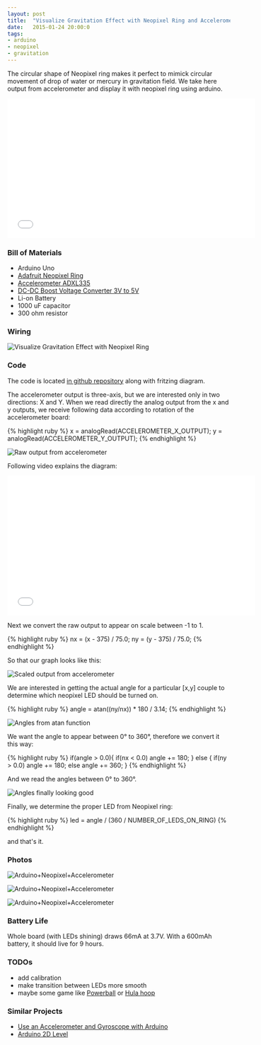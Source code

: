 ```yaml
---
layout: post
title:  "Visualize Gravitation Effect with Neopixel Ring and Accelerometer"
date:   2015-01-24 20:00:0
tags:
- arduino
- neopixel
- gravitation
---
```


The circular shape of Neopixel ring makes it perfect to mimick circular movement of drop of water or mercury in gravitation field. We take here output from accelerometer and display it with neopixel ring using arduino.

<iframe width="560" height="315" src="//www.youtube.com/embed/YJ9w8hs3sj0" frameborder="0" allowfullscreen></iframe>



### Bill of Materials

* Arduino Uno
* [Adafruit Neopixel Ring](http://www.adafruit.com/product/1463)
* [Accelerometer ADXL335](http://www.ebay.com/itm/3-axis-Analog-Output-Accelerometer-Module-angular-transducer-for-Arduino-ADXL335-/271499551321?ssPageName=ADME:L:OC:US:3160)
* [DC-DC Boost Voltage Converter 3V to 5V](http://www.ebay.com.au/itm/Mini-DC-DC-Boost-Converter-Step-up-Voltage-Power-Supply-Module-3-5V-to-5V-3A-/171015171769?ssPageName=ADME:L:OU:US:3160)
* Li-on Battery
* 1000 uF capacitor
* 300 ohm resistor

### Wiring

![Visualize Gravitation Effect with Neopixel Ring]({{site.baseurl}}/images/neopixel-gravitation.png "Visualize Gravitation Effect with Neopixel Ring")

### Code

The code is located [in github repository](https://github.com/petervojtek/neopixel-gravitation/blob/master/neopixel_gravitation_arduino/neopixel_gravitation_arduino.ino) along with fritzing diagram.

The accelerometer output is three-axis, but we are interested only in two directions: X and Y.
When we read directly the analog output from the x and y outputs, we receive following data according to rotation of the accelerometer board:

{% highlight ruby %}
x = analogRead(ACCELEROMETER_X_OUTPUT);
y = analogRead(ACCELEROMETER_Y_OUTPUT);
{% endhighlight %}

![Raw output from accelerometer]({{site.baseurl}}/images/neopixel-graph1.jpg "Raw output from accelerometer")

Following video explains the diagram:

<iframe width="560" height="315" src="//www.youtube.com/embed/VIzPnZczjrc" frameborder="0" allowfullscreen></iframe>

Next we convert the raw output to appear on scale between -1 to 1.

{% highlight ruby %}
nx = (x - 375) / 75.0;
ny = (y - 375) / 75.0;
{% endhighlight %}

So that our graph looks like this:

![Scaled output from accelerometer]({{site.baseurl}}/images/neopixel-graph2.jpg "Scaled output from accelerometer")

We are interested in getting the actual angle for a particular [x,y] couple to determine which neopixel LED should be turned on.

{% highlight ruby %}
angle = atan((ny/nx)) * 180 / 3.14;
{% endhighlight %}

![Angles from atan function]({{site.baseurl}}/images/neopixel-graph3.jpg "Angles from atan function")

We want the angle to appear between 0&deg; to 360&deg;, therefore we convert it this way:

{% highlight ruby %}
if(angle > 0.0){
    if(nx < 0.0)
      angle += 180;
  } 
  else {
    if(ny > 0.0)
      angle += 180;
    else
      angle += 360;
  }
{% endhighlight %}

And we read the angles between 0&deg; to 360&deg;.

![Angles finally looking good]({{site.baseurl}}/images/neopixel-graph4.jpg "Angles finally looking good")

Finally, we determine the proper LED from Neopixel ring:

{% highlight ruby %}
led = angle / (360 / NUMBER_OF_LEDS_ON_RING)
{% endhighlight %}

and that's it.

### Photos

![Arduino+Neopixel+Accelerometer]({{site.baseurl}}/images/neopixel-board1.jpg "Arduino+Neopixel+Accelerometer")

![Arduino+Neopixel+Accelerometer]({{site.baseurl}}/images/neopixel-board2.jpg "Arduino+Neopixel+Accelerometer")

![Arduino+Neopixel+Accelerometer]({{site.baseurl}}/images/neopixel-board3.jpg "Arduino+Neopixel+Accelerometer")

### Battery Life

Whole board (with LEDs shining) draws 66mA at 3.7V. With a 600mAh battery, it should live for 9 hours.

### TODOs

* add calibration 
* make transition between LEDs more smooth
* maybe some game like [Powerball](https://powerballs.com) or [Hula hoop](http://en.wikipedia.org/wiki/Hula_hoop)

### Similar Projects

* [Use an Accelerometer and Gyroscope with Arduino](http://www.instructables.com/id/Use-an-Accelerometer-and-Gyroscope-with-Arduino/)
* [Arduino 2D Level](http://www.instructables.com/id/Arduino-2D-Level/step6/Move-the-Circle-by-Tilting/)

